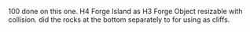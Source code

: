 100 done on this one. H4 Forge Island as H3 Forge Object resizable with collision. did the rocks at the bottom separately to for using as cliffs.